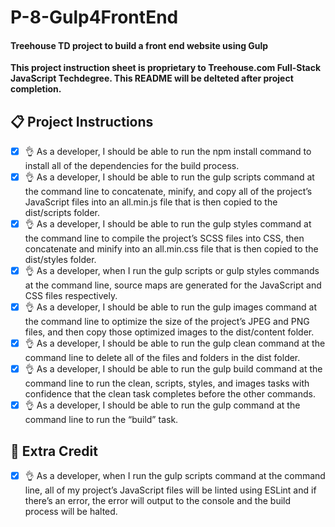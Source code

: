 # P-8-Gulp4FrontEnd
#### Treehouse TD project to build a front end website using Gulp

**This project instruction sheet is proprietary to Treehouse.com Full-Stack JavaScript Techdegree.  This README will be delteted after project completion.**

## :clipboard: Project Instructions
- [X] :ok_hand: As a developer, I should be able to run the npm install command to install all of the dependencies for the build process.
- [X] :ok_hand: As a developer, I should be able to run the gulp scripts command at the command line to concatenate, minify, and copy all of the project’s JavaScript files into an all.min.js file that is then copied to the dist/scripts folder.
- [X] :ok_hand: As a developer, I should be able to run the gulp styles command at the command line to compile the project’s SCSS files into CSS, then concatenate and minify into an all.min.css file that is then copied to the dist/styles folder.
- [X] :ok_hand: As a developer, when I run the gulp scripts or gulp styles commands at the command line, source maps are generated for the JavaScript and CSS files respectively.
- [X] :ok_hand: As a developer, I should be able to run the gulp images command at the command line to optimize the size of the project’s JPEG and PNG files, and then copy those optimized images to the dist/content folder.
- [X] :ok_hand: As a developer, I should be able to run the gulp clean command at the command line to delete all of the files and folders in the dist folder.
- [X] :ok_hand: As a developer, I should be able to run the gulp build command at the command line to run the clean, scripts, styles, and images tasks with confidence that the clean task completes before the other commands.
- [X] :ok_hand: As a developer, I should be able to run the gulp command at the command line to run the “build” task.

## :beer: **Extra Credit**
- [X] :ok_hand: As a developer, when I run the gulp scripts command at the command line, all of my project’s JavaScript files will be linted using ESLint and if there’s an error, the error will output to the console and the build process will be halted.
